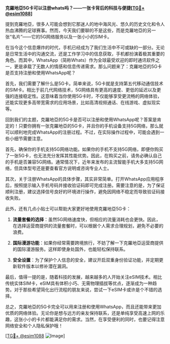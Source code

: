 **克羅地亞5G卡可以注册whats吗？——一张卡背后的科技与便捷[[TG💪+ @esim1088](https://t.me/s/esim1088)]**

提到克羅地亞，很多人可能会想到它那迷人的地中海风光、悠久的历史文化和令人热血沸腾的足球赛事。然而，今天我们要聊的不是这些，而是克羅地亞的另一张“名片”——它的5G网络服务以及一张小小的SIM卡。

在当今这个信息爆炸的时代，手机已经成为了我们生活中不可或缺的一部分。无论是日常生活中的沟通交流，还是工作学习中的信息获取，手机都扮演着极其重要的角色。而其中，WhatsApp（简称Whats）作为全球最受欢迎的即时通讯软件之一，更是承载了无数人的情感和信息传递需求。那么问题来了：克羅地亞的5G卡是否支持注册和使用WhatsApp呢？

首先，我们需要了解什么是5G卡。简单来说，5G卡就是支持第五代移动通信技术的SIM卡。相比于前几代网络技术，5G网络具有更高的速度、更低的延迟以及更强的连接稳定性。这意味着当你使用5G卡时，不仅能够享受更流畅的网络体验，还能实现更多高带宽需求的应用场景，比如高清视频通话、在线游戏、虚拟现实等。

回到我们的主题，克羅地亞的5G卡是否可以注册和使用WhatsApp呢？答案是肯定的！只要你拥有一张克羅地亞的5G卡，并且你的手机设备支持5G网络，那么就可以顺利地完成WhatsApp的注册过程。不过，在实际操作过程中，可能会遇到一些小细节需要注意。

首先，确保你的手机支持5G网络功能。如果你的手机不支持5G网络，即便你购买了一张5G卡，也无法充分发挥其性能优势。因此，在购买之前，请务必确认自己的手机是否兼容5G网络。通常情况下，近年来发布的主流智能手机大多支持5G网络，但具体型号还是要查看官方说明或咨询专业人士。

其次，关于注册WhatsApp的具体步骤，其实非常简单。打开WhatsApp应用程序后，按照提示输入手机号码并接收验证码即可完成注册。需要注意的是，为了保证顺利注册，建议选择信号良好的环境进行操作，避免因网络不稳定而导致验证码接收失败。

此外，还有几点小贴士可以帮助大家更好地使用克羅地亞5G卡：

1. **流量套餐的选择**：虽然5G网络速度快，但相应的流量消耗也会更快。因此，在选择运营商提供的流量套餐时，可以根据个人需求合理规划，避免不必要的浪费。
   
2. **国际漫游功能**：如果你经常需要跨境旅行，不妨了解一下克羅地亞运营商提供的国际漫游服务。这样即使身处国外，也能轻松保持联系。

3. **安全设置**：为了保护个人信息的安全，建议开启双重身份验证功能，并定期更新软件版本以修补潜在漏洞。

最后，值得一提的是，随着科技的发展，越来越多的人开始关注eSIM技术。相比传统实体SIM卡，eSIM具有体积小巧、无需物理插拔等优点，逐渐成为一种趋势。对于那些希望简化出行流程的朋友来说，尝试一下eSIM卡或许是个不错的选择。

总之，克羅地亞的5G卡完全可以用来注册和使用WhatsApp，而且还能带来更加优质的网络体验。无论你是想与远方的亲友保持联系，还是单纯享受高速上网的乐趣，这张小小的卡片都能满足你的需求。当然，在享受便利的同时，也要记得注意网络安全和个人隐私保护哦！

[[TG💪+ @esim1088](https://t.me/s/esim1088) ![Image](https://i.postimg.cc/4NQfJmqS/Snipaste-2025-05-13-00-14-12.png)]